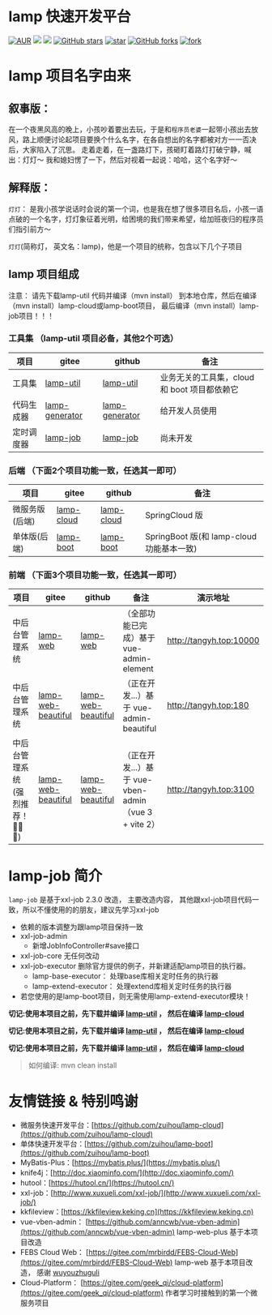 # lamp 快速开发平台

[![AUR](https://img.shields.io/badge/license-Apache%20License%202.0-blue.svg)](https://github.com/zuihou/lamp-cloud/blob/master/LICENSE)
[![](https://img.shields.io/badge/作者-zuihou-orange.svg)](https://github.com/zuihou)
[![](https://img.shields.io/badge/版本-3.1.2-brightgreen.svg)](https://github.com/zuihou/lamp-cloud)
[![GitHub stars](https://img.shields.io/github/stars/zuihou/lamp-cloud.svg?style=social&label=Stars)](https://github.com/zuihou/lamp-cloud/stargazers)
[![star](https://gitee.com/zuihou111/lamp-cloud/badge/star.svg?theme=white)](https://gitee.com/zuihou111/lamp-cloud/stargazers)
[![GitHub forks](https://img.shields.io/github/forks/zuihou/lamp-cloud.svg?style=social&label=Fork)](https://github.com/zuihou/lamp-cloud/network/members)
[![fork](https://gitee.com/zuihou111/lamp-cloud/badge/fork.svg?theme=white)](https://gitee.com/zuihou111/lamp-cloud/members)


# lamp 项目名字由来

## 叙事版：

在一个夜黑风高的晚上，小孩吵着要出去玩，于是和`程序员老婆`一起带小孩出去放风，路上顺便讨论起项目要换个什么名字，在各自想出的名字都被对方一一否决后，大家陷入了沉思。 走着走着，在一盏路灯下，孩砸盯着路灯打破宁静，喊出：灯灯～
我和媳妇愣了一下，然后对视着一起说：哈哈，这个名字好～

## 解释版：

`灯灯`： 是我小孩学说话时会说的第一个词，也是我在想了很多项目名后，小孩一语点破的一个名字，灯灯象征着光明，给困境的我们带来希望，给加班夜归的程序员们指引前方～

`灯灯`(简称灯， 英文名：lamp)，他是一个项目的统称，包含以下几个子项目

## lamp 项目组成

注意： 请先下载lamp-util 代码并编译（mvn install） 到本地仓库，然后在编译（mvn install）lamp-cloud或lamp-boot项目， 最后编译（mvn install）lamp-job项目！！！

### 工具集 （lamp-util 项目必备，其他2个可选）

| 项目 | gitee | github | 备注 | 
| --- | --- | --- | --- |
| 工具集 | [lamp-util](https://gitee.com/zuihou111/lamp-util) | [lamp-util](https://github.com/zuihou/lamp-util) | 业务无关的工具集，cloud 和 boot 项目都依赖它 |
| 代码生成器 | [lamp-generator](https://gitee.com/zuihou111/lamp-generator) | [lamp-generator](https://github.com/zuihou/lamp-generator) | 给开发人员使用 |
| 定时调度器 | [lamp-job](https://gitee.com/zuihou111/lamp-job) | [lamp-job](https://github.com/zuihou/lamp-job) | 尚未开发 |

### 后端 （下面2个项目功能一致，任选其一即可）

| 项目 | gitee | github | 备注 |
| --- | --- | --- | --- |
| 微服务版(后端) | [lamp-cloud](https://gitee.com/zuihou111/lamp-cloud) | [lamp-cloud](https://github.com/zuihou/lamp-cloud) | SpringCloud 版 |
| 单体版(后端) | [lamp-boot](https://gitee.com/zuihou111/lamp-boot) | [lamp-boot](https://github.com/zuihou/lamp-boot) | SpringBoot 版(和 lamp-cloud 功能基本一致) |

### 前端 （下面3个项目功能一致，任选其一即可）

| 项目 | gitee | github | 备注 | 演示地址 |
| --- | --- | --- | --- | --- |
| 中后台管理系统 | [lamp-web](https://gitee.com/zuihou111/lamp-web) | [lamp-web](https://github.com/zuihou/lamp-web) | （全部功能已完成）基于 vue-admin-element | http://tangyh.top:10000 |
| 中后台管理系统 | [lamp-web-beautiful](https://gitee.com/zuihou111/lamp-web-beautiful) | [lamp-web-beautiful](https://github.com/zuihou/lamp-web-beautiful) | （正在开发...）基于 vue-admin-beautiful | http://tangyh.top:180 |
| 中后台管理系统 (强烈推荐！👏👏👏) | [lamp-web-beautiful](https://gitee.com/zuihou111/lamp-web-plus) | [lamp-web-beautiful](https://github.com/zuihou/lamp-web-plus) | （正在开发...）基于 vue-vben-admin （vue 3 + vite 2） | http://tangyh.top:3100 |

# lamp-job 简介

`lamp-job` 是基于xxl-job 2.3.0 改造， 主要改造内容， 其他跟xxl-job项目代码一致，所以不懂使用的的朋友，建议先学习xxl-job

- 依赖的版本调整为跟lamp项目保持一致
- xxl-job-admin
  - 新增JobInfoController#save接口
- xxl-job-core 无任何改动
- xxl-job-executor 删除官方提供的例子，并新建适配lamp项目的执行器。
  - lamp-base-executor： 处理base库相关定时任务的执行器
  - lamp-extend-executor： 处理extend库相关定时任务的执行器
- 若您使用的是lamp-boot项目，则无需使用lamp-extend-executor模块！

**切记:使用本项目之前，先下载并编译 [lamp-util](https://github.com/zuihou/lamp-util) ， 然后在编译 [lamp-cloud](https://github.com/zuihou/lamp-cloud)**

**切记:使用本项目之前，先下载并编译 [lamp-util](https://github.com/zuihou/lamp-util) ， 然后在编译 [lamp-cloud](https://github.com/zuihou/lamp-cloud)**

**切记:使用本项目之前，先下载并编译 [lamp-util](https://github.com/zuihou/lamp-util) ， 然后在编译 [lamp-cloud](https://github.com/zuihou/lamp-cloud)**

> 如何编译: mvn clean install


# 友情链接 & 特别鸣谢
* 微服务快速开发平台：[https://github.com/zuihou/lamp-cloud](https://github.com/zuihou/lamp-cloud)
* 单体快速开发平台：[https://github.com/zuihou/lamp-boot](https://github.com/zuihou/lamp-boot)
* MyBatis-Plus：[https://mybatis.plus/](https://mybatis.plus/)
* knife4j：[http://doc.xiaominfo.com/](http://doc.xiaominfo.com/)
* hutool：[https://hutool.cn/](https://hutool.cn/)
* xxl-job：[http://www.xuxueli.com/xxl-job/](http://www.xuxueli.com/xxl-job/)
* kkfileview：[https://kkfileview.keking.cn](https://kkfileview.keking.cn)
* vue-vben-admin： [https://github.com/anncwb/vue-vben-admin](https://github.com/anncwb/vue-vben-admin) lamp-web-plus
  基于本项目改造
* FEBS Cloud Web： [https://gitee.com/mrbirdd/FEBS-Cloud-Web](https://gitee.com/mrbirdd/FEBS-Cloud-Web)
  lamp-web 基于本项目改造， 感谢 [wuyouzhuguli](https://github.com/wuyouzhuguli)
* Cloud-Platform： [https://gitee.com/geek_qi/cloud-platform](https://gitee.com/geek_qi/cloud-platform)
  作者学习时接触到的第一个微服务项目
